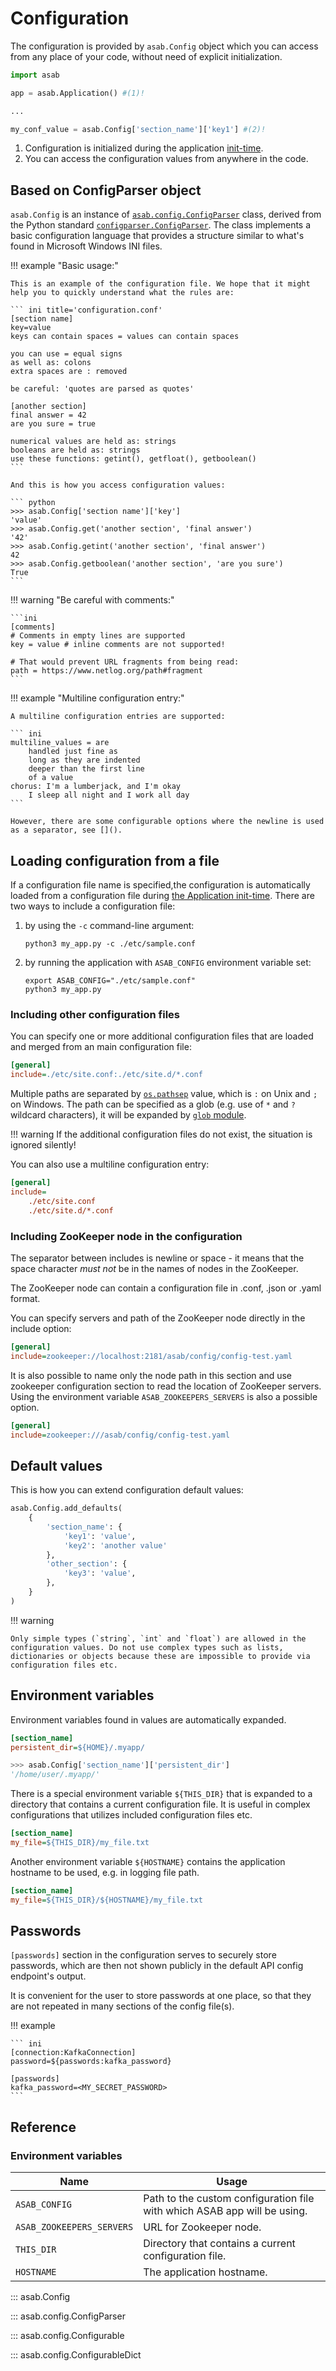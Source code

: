 # Configuration

The configuration is provided by `asab.Config` object which you can access from any place of your code, without need of explicit initialization.

```python
import asab

app = asab.Application() #(1)! 

...

my_conf_value = asab.Config['section_name']['key1'] #(2)!
```

1. Configuration is initialized during the application [init-time](/reference/application/reference/init-time).
2. You can access the configuration values from anywhere in the code.


## Based on ConfigParser object

`asab.Config` is an instance of [`asab.config.ConfigParser`](#asab.config.Configparser) class,  derived from the Python standard [`configparser.ConfigParser`](https://docs.python.org/3/library/configparser.html#customizing-parser-behaviour). 
The class implements a basic configuration language that provides a structure similar to what's found in Microsoft Windows INI files.

!!! example "Basic usage:"

    This is an example of the configuration file. We hope that it might help you to quickly understand what the rules are:

    ``` ini title='configuration.conf'
    [section name]
    key=value
    keys can contain spaces = values can contain spaces

    you can use = equal signs
    as well as: colons
    extra spaces are : removed

    be careful: 'quotes are parsed as quotes'

    [another section]
    final answer = 42
    are you sure = true

    numerical values are held as: strings
    booleans are held as: strings
    use these functions: getint(), getfloat(), getboolean()
    ```

    And this is how you access configuration values:

    ``` python
    >>> asab.Config['section name']['key']
    'value'
    >>> asab.Config.get('another section', 'final answer')
    '42'
    >>> asab.Config.getint('another section', 'final answer')
    42
    >>> asab.Config.getboolean('another section', 'are you sure')
    True
    ```

!!! warning "Be careful with comments:"

    ```ini
    [comments]
    # Comments in empty lines are supported
    key = value # inline comments are not supported!

    # That would prevent URL fragments from being read:
    path = https://www.netlog.org/path#fragment
    ```


!!! example "Multiline configuration entry:"

    A multiline configuration entries are supported:

    ``` ini
    multiline_values = are
        handled just fine as
        long as they are indented
        deeper than the first line
        of a value
    chorus: I'm a lumberjack, and I'm okay
        I sleep all night and I work all day
    ```

    However, there are some configurable options where the newline is used as a separator, see []().

## Loading configuration from a file


If a configuration file name is specified,the configuration is automatically
loaded from a configuration file during [the Application init-time](../../application/reference/#init-time).
There are two ways to include a configuration file:

1. by using the `-c` command-line argument:

    ``` shell
    python3 my_app.py -c ./etc/sample.conf
    ```


2. by running the application with `ASAB_CONFIG` environment variable set:

    ``` shell
    export ASAB_CONFIG="./etc/sample.conf"
    python3 my_app.py
    ```


### Including other configuration files

You can specify one or more additional configuration files that are
loaded and merged from an main configuration file:

``` ini
[general]
include=./etc/site.conf:./etc/site.d/*.conf
```

Multiple paths are separated by [`os.pathsep`](https://docs.python.org/3/library/os.html?highlight=os%20pathsep#os.pathsep) value, which is `:` on Unix and `;` on Windows.
The path can be specified as a glob (e.g. use of `*` and `?` wildcard characters),
it will be expanded by [`glob` module](https://docs.python.org/3/library/glob.html?highlight=glob#module-glob).

!!! warning
    If the additional configuration files do not exist, the situation is ignored silently!

You can also use a multiline configuration entry:

``` ini
[general]
include=
    ./etc/site.conf
    ./etc/site.d/*.conf
```

### Including ZooKeeper node in the configuration

The separator between includes is newline or space - it means that the space character *must not* be in the names of nodes in the ZooKeeper.

The ZooKeeper node can contain a configuration file in .conf, .json or .yaml format.

You can specify servers and path of the ZooKeeper node directly in the include option:

```ini
[general]
include=zookeeper://localhost:2181/asab/config/config-test.yaml
```

It is also possible to name only the node path in this section and use zookeeper configuration section to read the location of ZooKeeper servers. Using the environment variable `ASAB_ZOOKEEPERS_SERVERS` is also a possible option.

```ini
[general]
include=zookeeper:///asab/config/config-test.yaml
```


## Default values

This is how you can extend configuration default values:

```python
asab.Config.add_defaults(
    {
        'section_name': {
            'key1': 'value',
            'key2': 'another value'
        },
        'other_section': {
            'key3': 'value',
        },
    }
)
```

!!! warning

    Only simple types (`string`, `int` and `float`) are allowed in the
    configuration values. Do not use complex types such as lists,
    dictionaries or objects because these are impossible to provide via
    configuration files etc.


## Environment variables

Environment variables found in values are automatically expanded.

```ini
[section_name]
persistent_dir=${HOME}/.myapp/
```

```python
>>> asab.Config['section_name']['persistent_dir']
'/home/user/.myapp/'
```

There is a special environment variable `${THIS_DIR}` that is 
expanded to a directory that contains a current configuration file.
It is useful in complex configurations that utilizes included configuration files etc.

``` ini
[section_name]
my_file=${THIS_DIR}/my_file.txt
```

Another environment variable `${HOSTNAME}` contains the
application hostname to be used, e.g. in logging file path.

``` ini
[section_name]
my_file=${THIS_DIR}/${HOSTNAME}/my_file.txt
```

## Passwords

`[passwords]` section in the configuration serves to securely store
passwords, which are then not shown publicly in the default API config
endpoint's output.

It is convenient for the user to store passwords at one place, so that
they are not repeated in many sections of the config file(s).

!!! example

    ``` ini
    [connection:KafkaConnection]
    password=${passwords:kafka_password}

    [passwords]
    kafka_password=<MY_SECRET_PASSWORD>
    ```

## Reference

### Environment variables

| Name | Usage |
| --- | --- |
| `ASAB_CONFIG` | Path to the custom configuration file with which ASAB app will be using. | 
| `ASAB_ZOOKEEPERS_SERVERS`| URL for Zookeeper node. |
| `THIS_DIR` | Directory that contains a current configuration file. |
| `HOSTNAME` | The application hostname. |

::: asab.Config

::: asab.config.ConfigParser

::: asab.config.Configurable

::: asab.config.ConfigurableDict
